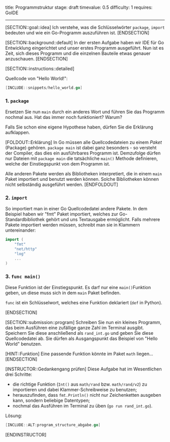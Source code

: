 title: Programmstruktur
stage: draft
timevalue: 0.5
difficulty: 1
requires: GoIDE

---

[SECTION::goal::idea]
Ich verstehe, was die Schlüsselwörter `package`, `import` bedeuten und wie ein Go-Programm auszuführen ist.
[ENDSECTION]

[SECTION::background::default]
In der ersten Aufgabe haben wir IDE für Go Entwicklung eingerichtet und unser erstes Programm ausgeführt. Nun ist es Zeit, sich dieses Programm und die einzelnen Bauteile etwas genauer anzuschauen.
[ENDSECTION]

[SECTION::instructions::detailed]

Quellcode von "Hello World!":
```go
[INCLUDE::snippets/hello_world.go]
```

### 1. `package`
Ersetzen Sie nun `main` durch ein anderes Wort und führen Sie das Programm nochmal aus. Hat das immer noch funktioniert? Warum?

Falls Sie schon eine eigene Hypothese haben, dürfen Sie die Erklärung aufklappen.

[FOLDOUT::Erklärung]
In Go müssen alle Quellcodedateien zu einem _Paket_ (Package)  gehören. `package main` ist dabei ganz besonders - so versteht der Compiler, das dies ein ausführbares Programm ist. Demzufolge dürfen nur Dateien mit `package main` die tatsächliche `main()` Methode definieren, welche der Einstiegspunkt von dem Programm ist.

Alle anderen Pakete werden als Bibliotheken interpretiert, die in einem `main` Paket importiert und benutzt werden können. Solche Bibliotheken können nicht selbständig ausgeführt werden.
[ENDFOLDOUT]

### 2. `import`
So importiert man in einer Go Quellcodedatei andere Pakete. In dem Beispiel haben wir "fmt" Paket importiert, welches zur Go-Standardbibliothek gehört und uns Textausgabe ermöglicht. Falls mehrere Pakete importiert werden müssen, schreibt man sie in Klammern untereinander:

```go 
import (
    "fmt"
    "net/http"
    "log"
    ...
)
``` 

### 3. `func main()` 
Diese Funktion ist der Einstiegspunkt. Es darf nur eine `main()`Funktion geben, un diese muss sich in dem `main` Paket befinden.

`func` ist ein Schlüsselwort, welches eine Funktion deklariert (`def` in Python).

[ENDSECTION]


[SECTION::submission::program]
Schreiben Sie nun ein kleines Programm, das beim Ausführen eine zufällige ganze Zahl im Terminal ausgibt. Speichern Sie diese anschließend als `rand_int.go` und geben Sie diese Quellcodedatei ab. Sie dürfen als Ausgangspunkt das Beispiel von "Hello World" benutzen.

[HINT::Funktion]
Eine passende Funktion könnte im Paket `math` liegen...
[ENDSECTION]

[INSTRUCTOR::Gedankengang prüfen]
Diese Aufgabe hat im Wesentlichen drei Schritte:

* die richtige Funktion (`Int()` aus `math/rand` bzw. `math/rand/v2`) zu importieren und dabei Klammer-Schreibweise zu benutzen;
* herauszufinden, dass `fmt.Println()` nicht nur Zeichenketten ausgeben kann, sondern beliebige Datentypen;
* nochmal das Ausführen im Terminal zu üben (`go run rand_int.go`).

Lösung:
```go
[INCLUDE::ALT:program_structure_abgabe.go]
```
[ENDINSTRUCTOR]
